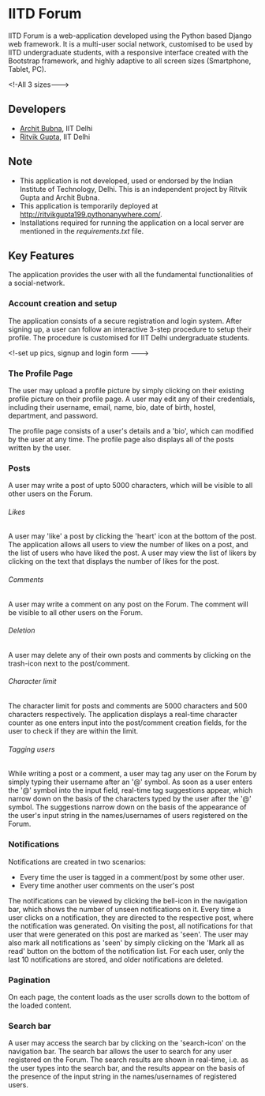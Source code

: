 # IITD Forum

IITD Forum is a web-application developed using the Python based Django web framework. It is a multi-user social network, customised to be used by IITD undergraduate students, with a responsive interface created with the Bootstrap framework, and highly adaptive to all screen sizes (Smartphone, Tablet, PC).

<!-All 3 sizes--->

## Developers
* [Archit Bubna](https://github.com/architb12), IIT Delhi
* [Ritvik Gupta](https://github.com/ritvikgupta199), IIT Delhi


## Note 
* This application is not developed, used or endorsed by the Indian Institute of Technology, Delhi. This is an independent project by Ritvik Gupta and Archit Bubna.
* This application is temporarily deployed at http://ritvikgupta199.pythonanywhere.com/.
* Installations required for running the application on a local server are mentioned in the *requirements.txt* file.


## Key Features
The application provides the user with all the fundamental functionalities of a social-network.
### Account creation and setup
The application consists of a secure registration and login system. After signing up, a user can follow an interactive 3-step procedure to setup their profile. The procedure is customised for IIT Delhi undergraduate students. 

<!-set up pics, signup and login form --->

### The Profile Page
<!--Profile  page pic -->
The user may upload a profile picture by simply clicking on their existing profile picture on their profile page. A user may edit any of their credentials, including their username, email, name, bio, date of birth, hostel, department, and password.

The profile page consists of a user's details and a 'bio', which can modified by the user at any time. The profile page also displays all of the posts written by the user.

### Posts
<!-- Post view-->
A user may write a post of upto 5000 characters, which will be visible to all other users on the Forum. 
###### Likes
<!--liker modal-->
A user may 'like' a post by clicking the 'heart' icon at the bottom of the post. The application allows all users to view the number of likes on a post, and the list of users who have liked the post. A user may view the list of likers by clicking on the text that displays the number of likes for the post.
###### Comments
A user may write a comment on any post on the Forum. The comment will be visible to all other users on the Forum. 
###### Deletion
<!---deletion modal -->
A user may delete any of their own posts and comments by clicking on the trash-icon next to the post/comment.
###### Character limit
The character limit for posts and comments are 5000 characters and 500 characters respectively. The application displays a real-time character counter as one enters input into the post/comment creation fields, for the user to check if they are within the limit.
###### Tagging users
<!--screenshot of tag suggestions-->
While writing a post or a comment, a user may tag any user on the Forum by simply typing their username after an '@' symbol. As soon as a user enters the '@' symbol into the input field, real-time tag suggestions appear, which narrow down on the basis of the characters typed by the user after the '@' symbol. The suggestions narrow down on the basis of the appearance of the user's input string in the names/usernames of users registered on the Forum.

### Notifications
<!--View with notifications showing, view with non-zero number on bell icon-->
Notifications are created in two scenarios:
* Every time the user is tagged in a comment/post by some other user.
* Every time another user comments on the user's post

The notifications can be viewed by clicking the bell-icon in the navigation bar, which shows the number of unseen notifications on it. Every time a user clicks on a notification, they are directed to the respective post, where the notification was generated. On visiting the post, all notifications for that user that were generated on this post are marked as 'seen'.
The user may also mark all notifications as 'seen' by simply clicking on the 'Mark all as read' button on the bottom of the notification list. For each user, only the last 10 notifications are stored, and older notifications are deleted.

### Pagination
On each page, the content loads as the user scrolls down to the bottom of the loaded content.

### Search bar
<!--View with search bar open with suggestions-->
A user may access the search bar by clicking on the 'search-icon' on the navigation bar. The search bar allows the user to search for any user registered on the Forum. The search results are shown in real-time, i.e. as the user types into the search bar, and the results appear on the basis of the presence of the input string in the names/usernames of registered users.










